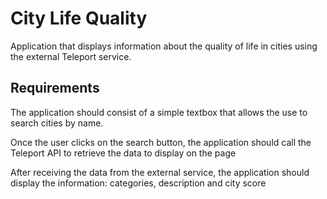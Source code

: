 # City Life Quality

Application that displays information about the quality of life in cities using the external Teleport service.

## Requirements

The application should consist of a simple textbox that allows the use to search cities by name.

Once the user clicks on the search button, the application should call the Teleport API to retrieve the data to display on the page

After receiving the data from the external service, the application should display the information: categories, description and city score

